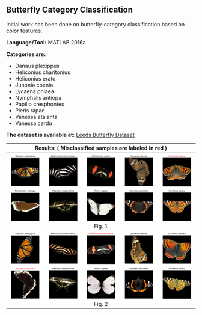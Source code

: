 ## Butterfly Category Classification

Initial work has been done on butterfly-category classification based on color features.

**Language/Tool:** MATLAB 2016a

**Categories are:**
- Danaus plexippus
- Heliconius charitonius
- Heliconius erato
- Junonia coenia
- Lycaena phlaea
- Nymphalis antiopa
- Papilio cresphontes
- Pieris rapae
- Vanessa atalanta
- Vanessa cardu

**The dataset is available at:** [Leeds Butterfly Dataset](http://www.comp.leeds.ac.uk/scs6jwks/dataset/leedsbutterfly/)

| Results: ( Misclassified samples are labeled in red )             |
|:-----------------------------------------------------------------:|
| ![output_1](results/output1.png) <br> Fig. 1                      |
| ![output_2](results/output2.png) <br> Fig. 2                      |
